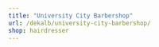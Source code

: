 ```yaml
---
title: "University City Barbershop"
url: /dekalb/university-city-barbershop/
shop: hairdresser
---
```

